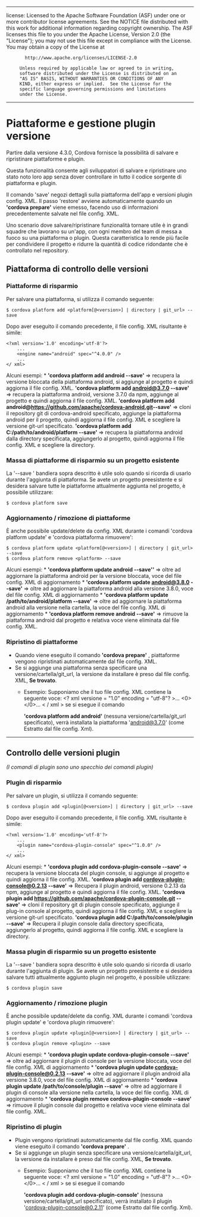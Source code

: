 * * *

license: Licensed to the Apache Software Foundation (ASF) under one or more contributor license agreements. See the NOTICE file distributed with this work for additional information regarding copyright ownership. The ASF licenses this file to you under the Apache License, Version 2.0 (the "License"); you may not use this file except in compliance with the License. You may obtain a copy of the License at

           http://www.apache.org/licenses/LICENSE-2.0
    
         Unless required by applicable law or agreed to in writing,
         software distributed under the License is distributed on an
         "AS IS" BASIS, WITHOUT WARRANTIES OR CONDITIONS OF ANY
         KIND, either express or implied.  See the License for the
         specific language governing permissions and limitations
         under the License.
    

* * *

# Piattaforme e gestione plugin versione

Partire dalla versione 4.3.0, Cordova fornisce la possibilità di salvare e ripristinare piattaforme e plugin.

Questa funzionalità consente agli sviluppatori di salvare e ripristinare uno stato noto loro app senza dover controllare in tutto il codice sorgente di piattaforma e plugin.

Il comando 'save' negozi dettagli sulla piattaforma dell'app e versioni plugin config. XML. Il passo 'restore' avviene automaticamente quando un **'cordova prepare'** viene emesso, facendo uso di informazioni precedentemente salvate nel file config. XML.

Uno scenario dove salvare/ripristinare funzionalità tornare utile è in grandi squadre che lavorano su un'app, con ogni membro del team di messa a fuoco su una piattaforma o plugin. Questa caratteristica lo rende più facile per condividere il progetto e ridurre la quantità di codice ridondante che è controllato nel repository.

## Piattaforma di controllo delle versioni

### Piattaforme di risparmio

Per salvare una piattaforma, si utilizza il comando seguente:

    $ cordova platform add <platform[@<version>] | directory | git_url> --save
    

Dopo aver eseguito il comando precedente, il file config. XML risultante è simile:

    <?xml version='1.0' encoding='utf-8'?>
        ...
        <engine name="android" spec="^4.0.0" />
        ...
    </ xml>
    

Alcuni esempi: * **'cordova platform add android --save'** => recupera la versione bloccata della piattaforma android, si aggiunge al progetto e quindi aggiorna il file config. XML. **'cordova platform add android@3.7.0 --save'** => recupera la piattaforma android, versione 3.7.0 da npm, aggiunge al progetto e quindi aggiorna il file config. XML. **'cordova platform add android@https://github.com/apache/cordova-android.git​ --save'** => cloni il repository git di cordova-android specificato, aggiunge la piattaforma android per il progetto, quindi aggiorna il file config. XML e scegliere la versione git-url specificato. **'cordova platform add C:/path/to/android/platform --save'** => recupera la piattaforma android dalla directory specificata, aggiungerlo al progetto, quindi aggiorna il file config. XML e scegliere la directory.

### Massa di piattaforme di risparmio su un progetto esistente

La '--save ' bandiera sopra descritto è utile solo quando si ricorda di usarlo durante l'aggiunta di piattaforma. Se avete un progetto preesistente e si desidera salvare tutte le piattaforme attualmente aggiunta nel progetto, è possibile utilizzare:

    $ cordova platform save
    

### Aggiornamento / rimozione di piattaforme

È anche possibile update/delete da config. XML durante i comandi 'cordova platform update' e 'cordova piattaforma rimuovere':

    $ cordova platform update <platform[@<version>] | directory | git_url> --save
    $ cordova platform remove <platform> --save
    

Alcuni esempi: * **'cordova platform update android --save''** => oltre ad aggiornare la piattaforma android per la versione bloccata, voce del file config. XML di aggiornamento * **'cordova platform update android@3.8.0 --save'** => oltre ad aggiornare la piattaforma android alla versione 3.8.0, voce del file config. XML di aggiornamento * **'cordova platform update /path/to/android/platform --save'** => oltre ad aggiornare la piattaforma android alla versione nella cartella, la voce del file config. XML di aggiornamento * **'cordova platform remove android --save'** => rimuove la piattaforma android dal progetto e relativa voce viene eliminata dal file config. XML.

### Ripristino di piattaforme

  * Quando viene eseguito il comando **'cordova prepare'** , piattaforme vengono ripristinati automaticamente dal file config. XML.
  * Se si aggiunge una piattaforma senza specificare una versione/cartella/git_url, la versione da installare è preso dal file config. XML, **Se trovato**. 
      * Esempio: Supponiamo che il tuo file config. XML contiene la seguente voce: <? xml versione = "1.0" encoding = "utf-8"? >...
      <0></0>... < / xml > se si esegue il comando 
        
        **'cordova platform add android'** (nessuna versione/cartella/git_url specificato), verrà installata la piattaforma 'android@3.7.0' (come Estratto dal file config. Xml).

* * *

## Controllo delle versioni plugin

*(I comandi di plugin sono uno specchio dei comandi plugin)*

### Plugin di risparmio

Per salvare un plugin, si utilizza il comando seguente:

    $ cordova plugin add <plugin[@<version>] | directory | git_url> --save
    

Dopo aver eseguito il comando precedente, il file config. XML risultante è simile:

    <?xml version='1.0' encoding='utf-8'?>
        ...
        <plugin name="cordova-plugin-console" spec="^1.0.0" />
        ...
    </ xml>
    

Alcuni esempi: * **'cordova plugin add cordova-plugin-console --save'** => recupera la versione bloccata del plugin console, si aggiunge al progetto e quindi aggiorna il file config. XML. **'cordova plugin add cordova-plugin-console@0.2.13 --save'** => Recupera il plugin android, versione 0.2.13 da npm, aggiunge al progetto e quindi aggiorna il file config. XML. **'cordova plugin add https://github.com/apache/cordova-plugin-console.git --save'** => cloni il repository git di plugin console specificato, aggiunge il plug-in console al progetto, quindi aggiorna il file config. XML e scegliere la versione git-url specificato. **'cordova plugin add C:/path/to/console/plugin --save'** => Recupera il plugin console dalla directory specificata, aggiungerlo al progetto, quindi aggiorna il file config. XML e scegliere la directory.

### Massa plugin di risparmio su un progetto esistente

La '--save ' bandiera sopra descritto è utile solo quando si ricorda di usarlo durante l'aggiunta di plugin. Se avete un progetto preesistente e si desidera salvare tutti attualmente aggiunto plugin nel progetto, è possibile utilizzare:

    $ cordova plugin save
    

### Aggiornamento / rimozione plugin

È anche possibile update/delete da config. XML durante i comandi 'cordova plugin update' e 'cordova plugin rimuovere':

    $ cordova plugin update <plugin[@<version>] | directory | git_url> --save
    $ cordova plugin remove <plugin> --save
    

Alcuni esempi: * **'cordova plugin update cordova-plugin-console --save'** => oltre ad aggiornare il plugin di console per la versione bloccata, voce del file config. XML di aggiornamento * **'cordova plugin update cordova-plugin-console@0.2.13 --save'** => oltre ad aggiornare il plugin android alla versione 3.8.0, voce del file config. XML di aggiornamento * **'cordova plugin update /path/to/console/plugin --save'** => oltre ad aggiornare il plugin di console alla versione nella cartella, la voce del file config. XML di aggiornamento * **'cordova plugin remove cordova-plugin-console --save'** => rimuove il plugin console dal progetto e relativa voce viene eliminata dal file config. XML.

### Ripristino di plugin

  * Plugin vengono ripristinati automaticamente dal file config. XML quando viene eseguito il comando **'cordova prepare'** .
  * Se si aggiunge un plugin senza specificare una versione/cartella/git_url, la versione da installare è preso dal file config. XML, **Se trovato**. 
      * Esempio: Supponiamo che il tuo file config. XML contiene la seguente voce: <? xml versione = "1.0" encoding = "utf-8"? >...
      <0></0>... < / xml > se si esegue il comando 
        
        **'cordova plugin add cordova-plugin-console'** (nessuna versione/cartella/git_url specificato), verrà installato il plugin 'cordova-plugin-console@0.2.11' (come Estratto dal file config. Xml).